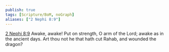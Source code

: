 ```yaml
---
publish: true
tags: [Scripture/BoM, noGraph]
aliases: ["2 Nephi 8:9"]
---
```

[2 Nephi 8:9](https://churchofjesuschrist.org/study/scriptures/bofm/2-ne/8?lang=eng&id=p9#p9) Awake, awake! Put on strength, O arm of the Lord; awake as in the ancient days. Art thou not he that hath cut Rahab, and wounded the dragon?
